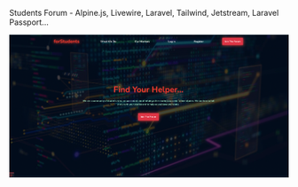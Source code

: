 Students Forum - Alpine.js, Livewire, Laravel, Tailwind, Jetstream, Laravel Passport...

![img.png](img.png)